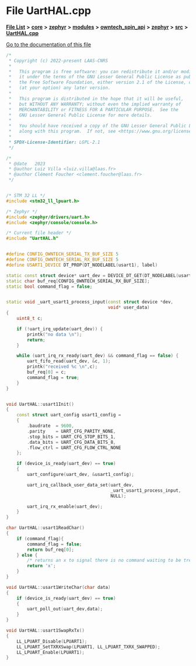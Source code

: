 

# File UartHAL.cpp

[**File List**](files.md) **>** [**core**](dir_771164b9325b04f1442f7a3ffa8ecb89.md) **>** [**zephyr**](dir_09002e7ce91f09aeb040dfd1861a47f4.md) **>** [**modules**](dir_6d0fb8ab814c517e7f155fb837e32f72.md) **>** [**owntech\_spin\_api**](dir_87330bcbf7fe698536ea5946c1b90585.md) **>** [**zephyr**](dir_83abe2f3de580445b50d57f614c989e1.md) **>** [**src**](dir_b0a9bfd1c37d418dc07d30cb79a776da.md) **>** [**UartHAL.cpp**](UartHAL_8cpp.md)

[Go to the documentation of this file](UartHAL_8cpp.md)


```C++
/*
 * Copyright (c) 2022-present LAAS-CNRS
 *
 *   This program is free software: you can redistribute it and/or modify
 *   it under the terms of the GNU Lesser General Public License as published by
 *   the Free Software Foundation, either version 2.1 of the License, or
 *   (at your option) any later version.
 *
 *   This program is distributed in the hope that it will be useful,
 *   but WITHOUT ANY WARRANTY; without even the implied warranty of
 *   MERCHANTABILITY or FITNESS FOR A PARTICULAR PURPOSE.  See the
 *   GNU Lesser General Public License for more details.
 *
 *   You should have received a copy of the GNU Lesser General Public License
 *   along with this program.  If not, see <https://www.gnu.org/licenses/>.
 *
 * SPDX-License-Identifier: LGPL-2.1
 */

/*
 * @date   2023
 * @author Luiz Villa <luiz.villa@laas.fr>
 * @author Clément Foucher <clement.foucher@laas.fr>
 */


/* STM 32 LL */
#include <stm32_ll_lpuart.h>

/* Zephyr */
#include <zephyr/drivers/uart.h>
#include <zephyr/console/console.h>

/* Current file header */
#include "UartHAL.h"


#define CONFIG_OWNTECH_SERIAL_TX_BUF_SIZE 5
#define CONFIG_OWNTECH_SERIAL_RX_BUF_SIZE 5
#define USART1_DEVICE DT_PROP(DT_NODELABEL(usart1), label)

static const struct device* uart_dev = DEVICE_DT_GET(DT_NODELABEL(usart1));
static char buf_req[CONFIG_OWNTECH_SERIAL_RX_BUF_SIZE];
static bool command_flag = false;


static void _uart_usart1_process_input(const struct device *dev,
                                       void* user_data)
{
    uint8_t c;

    if (!uart_irq_update(uart_dev)) {
        printk("no data \n");
        return;
    }

    while (uart_irq_rx_ready(uart_dev) && command_flag == false) {
        uart_fifo_read(uart_dev, &c, 1);
        printk("received %c \n",c);
        buf_req[0] = c;
        command_flag = true;
    }
}


void UartHAL::usart1Init()
{
    const struct uart_config usart1_config =
    {
        .baudrate  = 9600,
        .parity    = UART_CFG_PARITY_NONE,
        .stop_bits = UART_CFG_STOP_BITS_1,
        .data_bits = UART_CFG_DATA_BITS_8,
        .flow_ctrl = UART_CFG_FLOW_CTRL_NONE
    };

    if (device_is_ready(uart_dev) == true)
    {
        uart_configure(uart_dev, &usart1_config);

        uart_irq_callback_user_data_set(uart_dev,
                                        _uart_usart1_process_input,
                                        NULL);

        uart_irq_rx_enable(uart_dev);
    }
}

char UartHAL::usart1ReadChar()
{
    if (command_flag){
        command_flag = false;
        return buf_req[0];
    } else {
        /* returns an x to signal there is no command waiting to be treated */
        return 'x';
    }
}

void UartHAL::usart1WriteChar(char data)
{
    if (device_is_ready(uart_dev) == true)
    {
        uart_poll_out(uart_dev,data);
    }
}

void UartHAL::usart1SwapRxTx()
{
    LL_LPUART_Disable(LPUART1);
    LL_LPUART_SetTXRXSwap(LPUART1, LL_LPUART_TXRX_SWAPPED);
    LL_LPUART_Enable(LPUART1);
}
```


